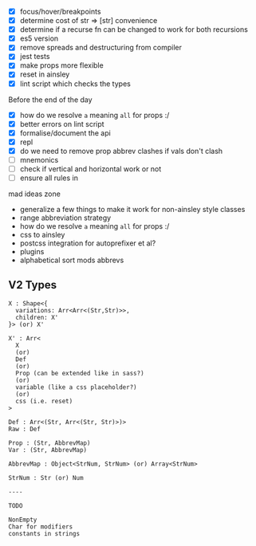 - [x] focus/hover/breakpoints
- [x] determine cost of str => [str] convenience
- [x] determine if a recurse fn can be changed to work for both recursions
- [x] es5 version
- [x] remove spreads and destructuring from compiler
- [x] jest tests
- [x] make props more flexible
- [x] reset in ainsley
- [x] lint script which checks the types

Before the end of the day

- [x] how do we resolve `a` meaning `all` for props :/
- [x] better errors on lint script
- [x] formalise/document the api
- [x] repl
- [x] do we need to remove prop abbrev clashes if vals don't clash
- [ ] mnemonics
- [ ] check if vertical and horizontal work or not
- [ ] ensure all rules in

mad ideas zone

- generalize a few things to make it work for non-ainsley style classes
- range abbreviation strategy
- how do we resolve `a` meaning `all` for props :/
- css to ainsley
- postcss integration for autoprefixer et al?
- plugins
- alphabetical sort mods abbrevs

## V2 Types

```none
X : Shape<{
  variations: Arr<Arr<(Str,Str)>>,
  children: X'
}> (or) X'

X' : Arr<
  X
  (or)
  Def
  (or)
  Prop (can be extended like in sass?)
  (or)
  variable (like a css placeholder?)
  (or)
  css (i.e. reset)
>

Def : Arr<(Str, Arr<(Str, Str)>)>
Raw : Def

Prop : (Str, AbbrevMap)
Var : (Str, AbbrevMap)

AbbrevMap : Object<StrNum, StrNum> (or) Array<StrNum>

StrNum : Str (or) Num

----

TODO

NonEmpty
Char for modifiers
constants in strings
```
